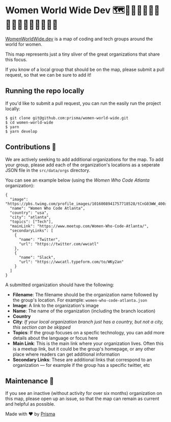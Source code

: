# Women World Wide Dev 🗺👩🏾‍💻👩🏿‍💻👩🏻‍💻👩🏽‍💻👩🏼‍💻

[WomenWorldWide.dev](WomenWorldWide.dev) is a map of coding and tech groups around the world for women. 

This map represents just a tiny sliver of the great organizations that share this focus. 

If you know of a local group that should be on the map, please submit a pull request, so that we can be sure to add it!

## Running the repo locally
If you'd like to submit a pull request, you can run the easily run the project locally:

```
$ git clone git@github.com:prisma/women-world-wide.git
$ cd women-world-wide
$ yarn 
$ yarn develop
```

## Contributions 🤝
We are actively seeking to add additional organizations for the map. To add your group, please add each of the organization's locations as a seperate JSON file in the `src/data/orgs` directory. 

You can see an example below (using the *Women Who Code Atlanta* organization):

```
{
  "image": "https://pbs.twimg.com/profile_images/1016008941757718528/tCnG03WW_400x400.jpg",
  "name": "Women Who Code Atlanta",
  "country": "usa",
  "city": "atlanta",
  "topics": ["Tech"],
  "mainLink": "https://www.meetup.com/Women-Who-Code-Atlanta/",
  "secondaryLinks": [
    {
      "name": "Twitter",
      "url": "https://twitter.com/wwcatl"
    },
    {
      "name": "Slack",
      "url": "https://wwcatl.typeform.com/to/WKy2an"
    }
  ]
}
```

A submitted organization should have the following: 
* **Filename**: The filename should be the organization name followed by the group's location. For example: `women-who-code-atlanta.json`
* **Image**: A link to the organization's image 
* **Name**: The name of the organization (including the branch location)
* **Country**
* **City**: *If your local organization branch just has a country, but not a city, this section can be skipped*
* **Topics**: If the group focuses on a specfic technology, you can add more details about the language or focus here 
* **Main Link**: This is the main link where your organization lives. Often this is a meetup link, but it could be the group's homepage, or any other place where readers can get additional information 
* **Secondary Links**: These are additional links that correspond to an organization — for example if the group has a specific twitter, etc 

## Maintenance 💪
If you see an inactive (without activity for over six months) organization on this map, please open up an issue, so that the map can remain as current and helpful as possible. 




Made with ❤️ by [Prisma](prisma.io)
